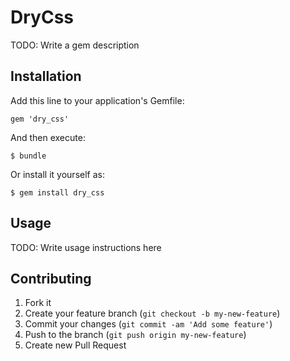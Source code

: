 # DryCss

TODO: Write a gem description

## Installation

Add this line to your application's Gemfile:

    gem 'dry_css'

And then execute:

    $ bundle

Or install it yourself as:

    $ gem install dry_css

## Usage

TODO: Write usage instructions here

## Contributing

1. Fork it
2. Create your feature branch (`git checkout -b my-new-feature`)
3. Commit your changes (`git commit -am 'Add some feature'`)
4. Push to the branch (`git push origin my-new-feature`)
5. Create new Pull Request
